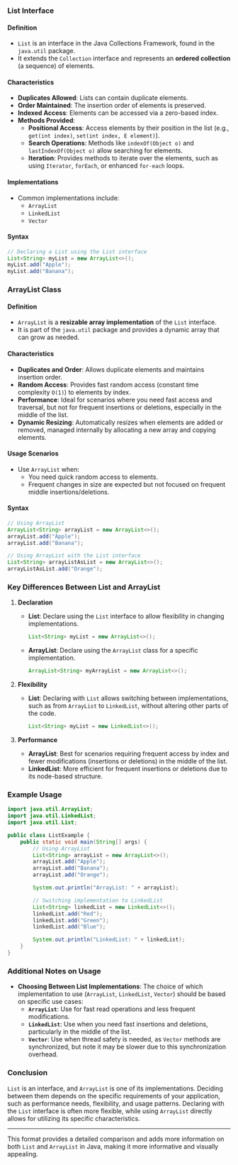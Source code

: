 
### List Interface

#### Definition
- `List` is an interface in the Java Collections Framework, found in the `java.util` package.
- It extends the `Collection` interface and represents an **ordered collection** (a sequence) of elements.

#### Characteristics
- **Duplicates Allowed**: Lists can contain duplicate elements.
- **Order Maintained**: The insertion order of elements is preserved.
- **Indexed Access**: Elements can be accessed via a zero-based index.
- **Methods Provided**:
  - **Positional Access**: Access elements by their position in the list (e.g., `get(int index)`, `set(int index, E element)`).
  - **Search Operations**: Methods like `indexOf(Object o)` and `lastIndexOf(Object o)` allow searching for elements.
  - **Iteration**: Provides methods to iterate over the elements, such as using `Iterator`, `forEach`, or enhanced `for-each` loops.

#### Implementations
- Common implementations include:
  - `ArrayList`
  - `LinkedList`
  - `Vector`

#### Syntax
```java
// Declaring a List using the List interface
List<String> myList = new ArrayList<>();
myList.add("Apple");
myList.add("Banana");
```

### ArrayList Class

#### Definition
- `ArrayList` is a **resizable array implementation** of the `List` interface.
- It is part of the `java.util` package and provides a dynamic array that can grow as needed.

#### Characteristics
- **Duplicates and Order**: Allows duplicate elements and maintains insertion order.
- **Random Access**: Provides fast random access (constant time complexity `O(1)`) to elements by index.
- **Performance**: Ideal for scenarios where you need fast access and traversal, but not for frequent insertions or deletions, especially in the middle of the list.
- **Dynamic Resizing**: Automatically resizes when elements are added or removed, managed internally by allocating a new array and copying elements.

#### Usage Scenarios
- Use `ArrayList` when:
  - You need quick random access to elements.
  - Frequent changes in size are expected but not focused on frequent middle insertions/deletions.

#### Syntax
```java
// Using ArrayList
ArrayList<String> arrayList = new ArrayList<>();
arrayList.add("Apple");
arrayList.add("Banana");

// Using ArrayList with the List interface
List<String> arrayListAsList = new ArrayList<>();
arrayListAsList.add("Orange");
```

### Key Differences Between List and ArrayList

1. **Declaration**
   - **List**: Declare using the `List` interface to allow flexibility in changing implementations.
     ```java
     List<String> myList = new ArrayList<>();
     ```
   - **ArrayList**: Declare using the `ArrayList` class for a specific implementation.
     ```java
     ArrayList<String> myArrayList = new ArrayList<>();
     ```

2. **Flexibility**
   - **List**: Declaring with `List` allows switching between implementations, such as from `ArrayList` to `LinkedList`, without altering other parts of the code.
     ```java
     List<String> myList = new LinkedList<>();
     ```

3. **Performance**
   - **ArrayList**: Best for scenarios requiring frequent access by index and fewer modifications (insertions or deletions) in the middle of the list.
   - **LinkedList**: More efficient for frequent insertions or deletions due to its node-based structure.

### Example Usage

```java
import java.util.ArrayList;
import java.util.LinkedList;
import java.util.List;

public class ListExample {
    public static void main(String[] args) {
        // Using ArrayList
        List<String> arrayList = new ArrayList<>();
        arrayList.add("Apple");
        arrayList.add("Banana");
        arrayList.add("Orange");

        System.out.println("ArrayList: " + arrayList);

        // Switching implementation to LinkedList
        List<String> linkedList = new LinkedList<>();
        linkedList.add("Red");
        linkedList.add("Green");
        linkedList.add("Blue");

        System.out.println("LinkedList: " + linkedList);
    }
}
```

### Additional Notes on Usage

- **Choosing Between List Implementations**: The choice of which implementation to use (`ArrayList`, `LinkedList`, `Vector`) should be based on specific use cases:
  - **`ArrayList`**: Use for fast read operations and less frequent modifications.
  - **`LinkedList`**: Use when you need fast insertions and deletions, particularly in the middle of the list.
  - **`Vector`**: Use when thread safety is needed, as `Vector` methods are synchronized, but note it may be slower due to this synchronization overhead.

### Conclusion

`List` is an interface, and `ArrayList` is one of its implementations. Deciding between them depends on the specific requirements of your application, such as performance needs, flexibility, and usage patterns. Declaring with the `List` interface is often more flexible, while using `ArrayList` directly allows for utilizing its specific characteristics.

--- 

This format provides a detailed comparison and adds more information on both `List` and `ArrayList` in Java, making it more informative and visually appealing.
